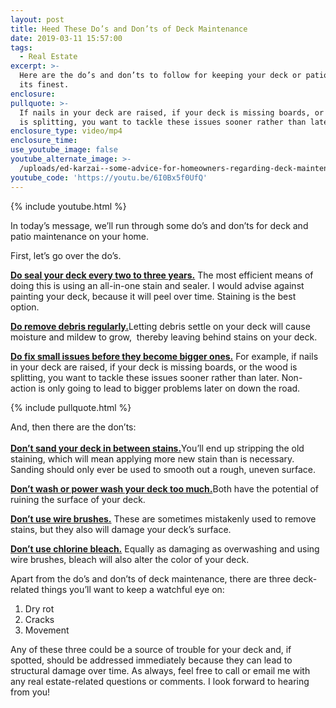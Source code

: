 ```yaml
---
layout: post
title: Heed These Do’s and Don’ts of Deck Maintenance
date: 2019-03-11 15:57:00
tags:
  - Real Estate
excerpt: >-
  Here are the do’s and don’ts to follow for keeping your deck or patio looking
  its finest.
enclosure:
pullquote: >-
  If nails in your deck are raised, if your deck is missing boards, or the wood
  is splitting, you want to tackle these issues sooner rather than later.
enclosure_type: video/mp4
enclosure_time:
use_youtube_image: false
youtube_alternate_image: >-
  /uploads/ed-karzai--some-advice-for-homeowners-regarding-deck-maintenance-youtube.jpg
youtube_code: 'https://youtu.be/6I0Bx5f0UfQ'
---
```


{% include youtube.html %}

In today’s message, we’ll run through some do’s and don’ts for deck and patio maintenance on your home. 

First, let’s go over the do’s. 

<u><strong>Do seal your deck every two to three years.</strong></u> The most efficient means of doing this is using an all-in-one stain and sealer. I would advise against painting your deck, because it will peel over time. Staining is the best option. 

<u><strong>Do remove debris regularly.</strong></u>Letting debris settle on your deck will cause moisture and mildew to grow,  thereby leaving behind stains on your deck. 

<u><strong>Do fix small issues before they become bigger ones.</strong></u> For example, if nails in your deck are raised, if your deck is missing boards, or the wood is splitting, you want to tackle these issues sooner rather than later. Non-action is only going to lead to bigger problems later on down the road.

{% include pullquote.html %}

And, then there are the don’ts: <br><br><u><strong>Don&rsquo;t sand your deck in between stains.</strong></u>You’ll end up stripping the old staining, which will mean applying more new stain than is necessary. Sanding should only ever be used to smooth out a rough, uneven surface. 

<u><strong>Don&rsquo;t wash or power wash your deck too much.</strong></u>Both have the potential of ruining the surface of your deck. 

<u><strong>Don&rsquo;t use wire brushes.</strong></u> These are sometimes mistakenly used to remove stains, but they also will damage your deck’s surface. 

<u><strong>Don&rsquo;t use chlorine bleach.</strong></u> Equally as damaging as overwashing and using wire brushes, bleach will also alter the color of your deck. 

Apart from the do’s and don’ts of deck maintenance, there are three deck-related things you’ll want to keep a watchful eye on: 

1. Dry rot
2. Cracks 
3. Movement    

Any of these three could be a source of trouble for your deck and, if spotted, should be addressed immediately because they can lead to structural damage over time. As always, feel free to call or email me with any real estate-related questions or comments. I look forward to hearing from you!<br>